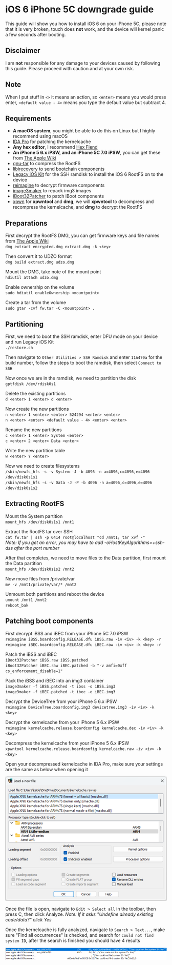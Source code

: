 <link rel="stylesheet" type="text/css" href="styles.css">

# iOS 6 iPhone 5C downgrade guide
This guide will show you how to install iOS 6 on your iPhone 5C, please note that it is very broken, touch does **not** work, and the device will kernel panic a few seconds after booting.<br>

## Disclaimer
I am **not** responsible for any damage to your devices caused by following this guide. Please proceed with caution and at your own risk.<br>

## Note
When I put stuff in `<>` it means an action, so `<enter>` means you would press enter, `<default value - 4>` means you type the default value but subtract 4.<br>

## Requirements
- **A macOS system**, you might be able to do this on Linux but I highly recommend using macOS<br>
- [IDA Pro](https://hex-rays.com/ida-pro) for patching the kernelcache<br>
- **Any hex editor**, I recommend [Hex Fiend](https://hexfiend.com)<br>
- **An iPhone 5 6.x iPSW, and an iPhone 5C 7.0 iPSW**, you can get these from [The Apple Wiki](https://theapplewiki.com/wiki/Firmware)<br>
- [gnu-tar](https://formulae.brew.sh/formula/gnu-tar) to compress the RootFS<br>
- [libirecovery](https://formulae.brew.sh/formula/libirecovery) to send bootchain components<br>
- [Legacy iOS Kit](https://github.com/LukeZGD/Legacy-iOS-Kit) for the SSH ramdisk to install the iOS 6 RootFS on to the device<br>
- [reimagine](https://github.com/danzatt/reimagine) to decrypt firmware components<br>
- [image3maker](https://github.com/darwin-on-arm/image3maker) to repack img3 images
- [iBoot32Patcher](https://github.com/iH8sn0w/iBoot32Patcher) to patch iBoot components<br>
- [xpwn](https://github.com/OothecaPickle/xpwn) for **xpwntool** and **dmg**, we will **xpwntool** to decompress and recompress the kernelcache, and **dmg** to decrypt the RootFS<br>

## Preparations
First decrypt the RootFS DMG, you can get firmware keys and file names from [The Apple Wiki](https://theapplewiki.com/wiki/Firmware)<br>
`dmg extract encrypted.dmg extract.dmg -k <key>`<br>

Then convert it to UDZO format<br>
`dmg build extract.dmg udzo.dmg`<br>

Mount the DMG, take note of the mount point<br>
`hdiutil attach udzo.dmg`<br>

Enable ownership on the volume<br>
`sudo hdiutil enableOwnership <mountpoint>`<br>

Create a tar from the volume<br>
`sudo gtar -cvf fw.tar -C <mountpoint> .`<br>

## Partitioning
First, we need to boot the SSH ramdisk, enter DFU mode on your device and run Legacy iOS Kit<br>
`./restore.sh`<br>

Then navigate to `Other Utilities > SSH Ramdisk` and enter `11A470a` for the build number, follow the steps to boot the ramdisk, then select `Connect to SSH`<br>

Now once we are in the ramdisk, we need to partition the disk<br>
`gptfdisk /dev/rdisk0s1`<br>

Delete the existing partitions<br>
`d <enter> 1 <enter> d <enter>`<br>

Now create the new partitions<br>
`n <enter> 1 <enter> <enter> 524294 <enter> <enter>`<br>
`n <enter> <enter> <default value - 4> <enter> <enter>`<br>

Rename the new partitions<br>
`c <enter> 1 <enter> System <enter>`<br>
`c <enter> 2 <enter> Data <enter>`<br>

Write the new partition table<br>
`w <enter> Y <enter>`<br>

Now we need to create filesystems<br>
`/sbin/newfs_hfs -s -v System -J -b 4096 -n a=4096,c=4096,e=4096 /dev/disk0s1s1`<br>
`/sbin/newfs_hfs -s -v Data -J -P -b 4096 -n a=4096,c=4096,e=4096 /dev/disk0s1s2`<br>

## Extracting RootFS
Mount the System partition<br>
`mount_hfs /dev/disk0s1s1 /mnt1`<br>

Extract the RootFS tar over SSH<br>
`cat fw.tar | ssh -p 6414 root@localhost "cd /mnt1; tar xvf -"`<br>
*Note: If you get an error, you may have to add -oHostKeyAlgorithms=+ssh-dss after the port number*<br>

After that completes, we need to move files to the Data partition, first mount the Data partition<br>
`mount_hfs /dev/disk0s1s2 /mnt2`<br>

Now move files from /private/var<br>
`mv -v /mnt1/private/var/* /mnt2`<br>

Unmount both partitions and reboot the device<br>
`umount /mnt1 /mnt2`<br>
`reboot_bak`<br>

## Patching boot components
First decrypt iBSS and iBEC from your iPhone 5C 7.0 iPSW<br>
`reimagine iBSS.boardconfig.RELEASE.dfu iBSS.raw -iv <iv> -k <key> -r`<br>
`reimagine iBEC.boardconfig.RELEASE.dfu iBEC.raw -iv <iv> -k <key> -r`<br>

Patch the iBSS and iBEC<br>
`iBoot32Patcher iBSS.raw iBSS.patched`<br>
`iBoot32Patcher iBEC.raw iBEC.patched -b "-v amfi=0xff cs_enforcement_disable=1"`<br>

Pack the iBSS and iBEC into an img3 container<br>
`image3maker -f iBSS.patched -t ibss -o iBSS.img3`<br>
`image3maker -f iBEC.patched -t ibec -o iBEC.img3`<br>

Decrypt the DeviceTree from your iPhone 5 6.x iPSW<br>
`reimagine DeviceTree.boardconfig.img3 devicetree.img3 -iv <iv> -k <key>`<br>

Decrypt the kernelcache from your iPhone 5 6.x iPSW<br>
`reimagine kernelcache.release.boardconfig kernelcache.dec -iv <iv> -k <key>`<br>

Decompress the kernelcache from your iPhone 5 6.x iPSW<br>
`xpwntool kernelcache.release.boardconfig kernelcache.raw -iv <iv> -k <key>`<br>

Open your decompressed kernelcache in IDA Pro, make sure your settings are the same as below when opening it<br>

![IDA Pro settings for kernelcache](images/kernelcache-settings-ida.png)<br>

Once the file is open, navigate to `Edit > Select all` in the toolbar, then press C, then click Analyze.
*Note: If it asks "Undefine already existing code/data?" click Yes*

Once the kernelcache is fully analyzed, navigate to `Search > Text...`, make sure "Find all occurrences" is checked, and search for `could not find system ID`, after the search is finished you should have 4 results

![IDA Pro search results 1](images/search-results-ida-1.png)<br>